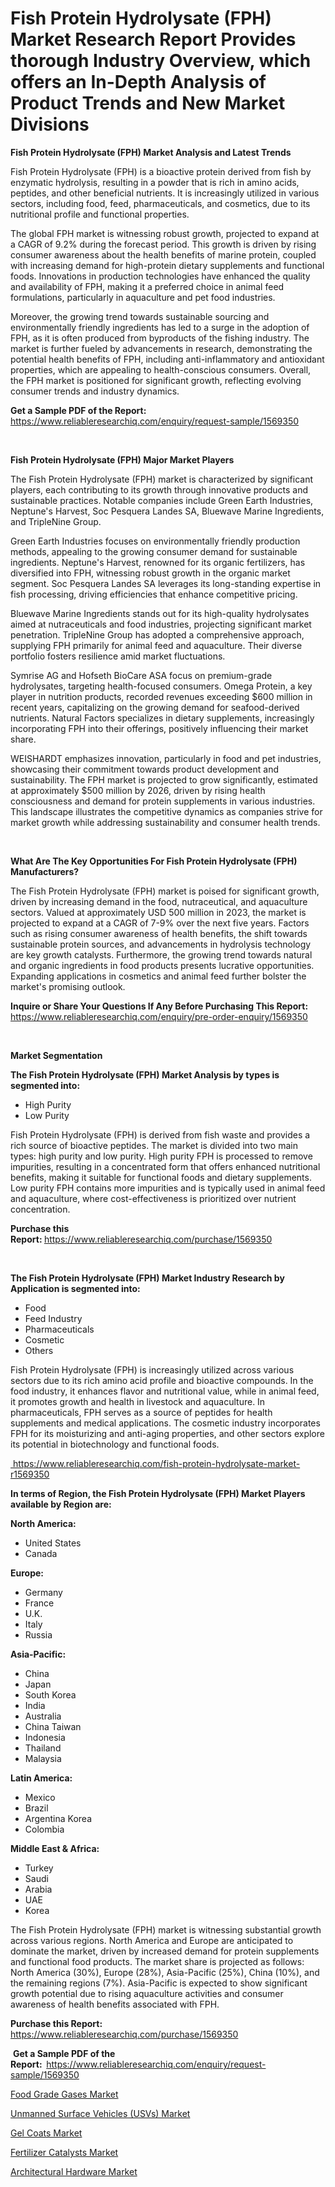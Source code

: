 <p><h1>Fish Protein Hydrolysate (FPH) Market Research Report Provides thorough Industry Overview, which offers an In-Depth Analysis of Product Trends and New Market Divisions</h1></p><p><strong>Fish Protein Hydrolysate (FPH) Market Analysis and Latest Trends</strong></p>
<p><p>Fish Protein Hydrolysate (FPH) is a bioactive protein derived from fish by enzymatic hydrolysis, resulting in a powder that is rich in amino acids, peptides, and other beneficial nutrients. It is increasingly utilized in various sectors, including food, feed, pharmaceuticals, and cosmetics, due to its nutritional profile and functional properties.</p><p>The global FPH market is witnessing robust growth, projected to expand at a CAGR of 9.2% during the forecast period. This growth is driven by rising consumer awareness about the health benefits of marine protein, coupled with increasing demand for high-protein dietary supplements and functional foods. Innovations in production technologies have enhanced the quality and availability of FPH, making it a preferred choice in animal feed formulations, particularly in aquaculture and pet food industries.</p><p>Moreover, the growing trend towards sustainable sourcing and environmentally friendly ingredients has led to a surge in the adoption of FPH, as it is often produced from byproducts of the fishing industry. The market is further fueled by advancements in research, demonstrating the potential health benefits of FPH, including anti-inflammatory and antioxidant properties, which are appealing to health-conscious consumers. Overall, the FPH market is positioned for significant growth, reflecting evolving consumer trends and industry dynamics.</p></p>
<p><strong>Get a Sample PDF of the Report:&nbsp;</strong> <a href="https://www.reliableresearchiq.com/enquiry/request-sample/1569350?utm_campaign=1577&utm_medium=2&utm_source=Github&utm_content=ia&utm_term=14102024&utm_id=fish-protein-hydrolysate-fph">https://www.reliableresearchiq.com/enquiry/request-sample/1569350</a></p>
<p>&nbsp;</p>
<p><strong>Fish Protein Hydrolysate (FPH) Major Market Players</strong></p>
<p><p>The Fish Protein Hydrolysate (FPH) market is characterized by significant players, each contributing to its growth through innovative products and sustainable practices. Notable companies include Green Earth Industries, Neptune's Harvest, Soc Pesquera Landes SA, Bluewave Marine Ingredients, and TripleNine Group.</p><p>Green Earth Industries focuses on environmentally friendly production methods, appealing to the growing consumer demand for sustainable ingredients. Neptune's Harvest, renowned for its organic fertilizers, has diversified into FPH, witnessing robust growth in the organic market segment. Soc Pesquera Landes SA leverages its long-standing expertise in fish processing, driving efficiencies that enhance competitive pricing. </p><p>Bluewave Marine Ingredients stands out for its high-quality hydrolysates aimed at nutraceuticals and food industries, projecting significant market penetration. TripleNine Group has adopted a comprehensive approach, supplying FPH primarily for animal feed and aquaculture. Their diverse portfolio fosters resilience amid market fluctuations.</p><p>Symrise AG and Hofseth BioCare ASA focus on premium-grade hydrolysates, targeting health-focused consumers. Omega Protein, a key player in nutrition products, recorded revenues exceeding $600 million in recent years, capitalizing on the growing demand for seafood-derived nutrients. Natural Factors specializes in dietary supplements, increasingly incorporating FPH into their offerings, positively influencing their market share.</p><p>WEISHARDT emphasizes innovation, particularly in food and pet industries, showcasing their commitment towards product development and sustainability. The FPH market is projected to grow significantly, estimated at approximately $500 million by 2026, driven by rising health consciousness and demand for protein supplements in various industries. This landscape illustrates the competitive dynamics as companies strive for market growth while addressing sustainability and consumer health trends.</p></p>
<p>&nbsp;</p>
<p><strong>What Are The Key Opportunities For Fish Protein Hydrolysate (FPH) Manufacturers?</strong></p>
<p><p>The Fish Protein Hydrolysate (FPH) market is poised for significant growth, driven by increasing demand in the food, nutraceutical, and aquaculture sectors. Valued at approximately USD 500 million in 2023, the market is projected to expand at a CAGR of 7-9% over the next five years. Factors such as rising consumer awareness of health benefits, the shift towards sustainable protein sources, and advancements in hydrolysis technology are key growth catalysts. Furthermore, the growing trend towards natural and organic ingredients in food products presents lucrative opportunities. Expanding applications in cosmetics and animal feed further bolster the market's promising outlook.</p></p>
<p><strong>Inquire or Share Your Questions If Any Before Purchasing This Report:</strong> <a href="https://www.reliableresearchiq.com/enquiry/pre-order-enquiry/1569350?utm_campaign=1577&utm_medium=2&utm_source=Github&utm_content=ia&utm_term=14102024&utm_id=fish-protein-hydrolysate-fph">https://www.reliableresearchiq.com/enquiry/pre-order-enquiry/1569350</a></p>
<p>&nbsp;</p>
<p><strong>Market Segmentation</strong></p>
<p><strong>The Fish Protein Hydrolysate (FPH) Market Analysis by types is segmented into:</strong></p>
<p><ul><li>High Purity</li><li>Low Purity</li></ul></p>
<p><p>Fish Protein Hydrolysate (FPH) is derived from fish waste and provides a rich source of bioactive peptides. The market is divided into two main types: high purity and low purity. High purity FPH is processed to remove impurities, resulting in a concentrated form that offers enhanced nutritional benefits, making it suitable for functional foods and dietary supplements. Low purity FPH contains more impurities and is typically used in animal feed and aquaculture, where cost-effectiveness is prioritized over nutrient concentration.</p></p>
<p><strong>Purchase this Report:&nbsp;</strong><a href="https://www.reliableresearchiq.com/purchase/1569350?utm_campaign=1577&utm_medium=2&utm_source=Github&utm_content=ia&utm_term=14102024&utm_id=fish-protein-hydrolysate-fph">https://www.reliableresearchiq.com/purchase/1569350</a></p>
<p>&nbsp;</p>
<p><strong>The Fish Protein Hydrolysate (FPH) Market Industry Research by Application is segmented into:</strong></p>
<p><ul><li>Food</li><li>Feed Industry</li><li>Pharmaceuticals</li><li>Cosmetic</li><li>Others</li></ul></p>
<p><p>Fish Protein Hydrolysate (FPH) is increasingly utilized across various sectors due to its rich amino acid profile and bioactive compounds. In the food industry, it enhances flavor and nutritional value, while in animal feed, it promotes growth and health in livestock and aquaculture. In pharmaceuticals, FPH serves as a source of peptides for health supplements and medical applications. The cosmetic industry incorporates FPH for its moisturizing and anti-aging properties, and other sectors explore its potential in biotechnology and functional foods.</p></p>
<p><a href="https://www.reliableresearchiq.com/fish-protein-hydrolysate-market-r1569350?utm_campaign=1577&utm_medium=2&utm_source=Github&utm_content=ia&utm_term=14102024&utm_id=fish-protein-hydrolysate-fph">&nbsp;https://www.reliableresearchiq.com/fish-protein-hydrolysate-market-r1569350</a></p>
<p><strong>In terms of Region, the Fish Protein Hydrolysate (FPH) Market Players available by Region are:</strong></p>
<p>
    <p> <strong> North America: </strong>
        <ul>
            <li>United States</li>
            <li>Canada</li>
        </ul>
        </p> 
    <p> <strong> Europe: </strong>
        <ul>
            <li>Germany</li>
            <li>France</li>
            <li>U.K.</li>
            <li>Italy</li>
            <li>Russia</li>
        </ul>
        </p> 
    <p> <strong> Asia-Pacific: </strong>
        <ul>
            <li>China</li>
            <li>Japan</li>
            <li>South Korea</li>
            <li>India</li>
            <li>Australia</li>
            <li>China Taiwan</li>
            <li>Indonesia</li>
            <li>Thailand</li>
            <li>Malaysia</li>
        </ul>
        </p> 
    <p> <strong> Latin America: </strong>
        <ul>
            <li>Mexico</li>
            <li>Brazil</li>
            <li>Argentina Korea</li>
            <li>Colombia</li>
        </ul>
        </p> 
    <p> <strong> Middle East & Africa: </strong>
        <ul>
            <li>Turkey</li>
            <li>Saudi</li>
            <li>Arabia</li>
            <li>UAE</li>
            <li>Korea</li>
        </ul>
    </p>
    </p>
<p><p>The Fish Protein Hydrolysate (FPH) market is witnessing substantial growth across various regions. North America and Europe are anticipated to dominate the market, driven by increased demand for protein supplements and functional food products. The market share is projected as follows: North America (30%), Europe (28%), Asia-Pacific (25%), China (10%), and the remaining regions (7%). Asia-Pacific is expected to show significant growth potential due to rising aquaculture activities and consumer awareness of health benefits associated with FPH.</p></p>
<p><strong>Purchase this Report: </strong><a href="https://www.reliableresearchiq.com/purchase/1569350?utm_campaign=1577&utm_medium=2&utm_source=Github&utm_content=ia&utm_term=14102024&utm_id=fish-protein-hydrolysate-fph">https://www.reliableresearchiq.com/purchase/1569350</a></p>
<p>&nbsp;<strong>Get a Sample PDF of the Report:&nbsp;&nbsp;</strong><a href="https://www.reliableresearchiq.com/enquiry/request-sample/1569350?utm_campaign=1577&utm_medium=2&utm_source=Github&utm_content=ia&utm_term=14102024&utm_id=fish-protein-hydrolysate-fph">https://www.reliableresearchiq.com/enquiry/request-sample/1569350</a></p>
<p><strong></strong></p>
<p><p><a href="https://www.linkedin.com/pulse/insights-food-grade-gases-market-size-which-expanding-128-cagr-hfrve?trk=public_post_embed_feed-article-content&utm_campaign=1577&utm_medium=2&utm_source=Github&utm_content=ia&utm_term=14102024&utm_id=fish-protein-hydrolysate-fph">Food Grade Gases Market</a></p><p><a href="https://github.com/crupardgu/Market-Research-Report-List-1/blob/main/unmanned-surface-vehicles-usvs-market.md?utm_campaign=1577&utm_medium=2&utm_source=Github&utm_content=ia&utm_term=14102024&utm_id=fish-protein-hydrolysate-fph">Unmanned Surface Vehicles (USVs) Market</a></p><p><a href="https://www.linkedin.com/pulse/gel-coats-market-size-segmentation-trends-growth-analysis-forecast-klxye?trk=public_post_embed_feed-article-content&utm_campaign=1577&utm_medium=2&utm_source=Github&utm_content=ia&utm_term=14102024&utm_id=fish-protein-hydrolysate-fph">Gel Coats Market</a></p><p><a href="https://www.linkedin.com/pulse/global-fertilizer-catalysts-market-pulse-trends-growth-analysis-v9wae?trk=public_post_embed_feed-article-content&utm_campaign=1577&utm_medium=2&utm_source=Github&utm_content=ia&utm_term=14102024&utm_id=fish-protein-hydrolysate-fph">Fertilizer Catalysts Market</a></p><p><a href="https://github.com/denishaucarn/Market-Research-Report-List-1/blob/main/architectural-hardware-market.md?utm_campaign=1577&utm_medium=2&utm_source=Github&utm_content=ia&utm_term=14102024&utm_id=fish-protein-hydrolysate-fph">Architectural Hardware Market</a></p></p>